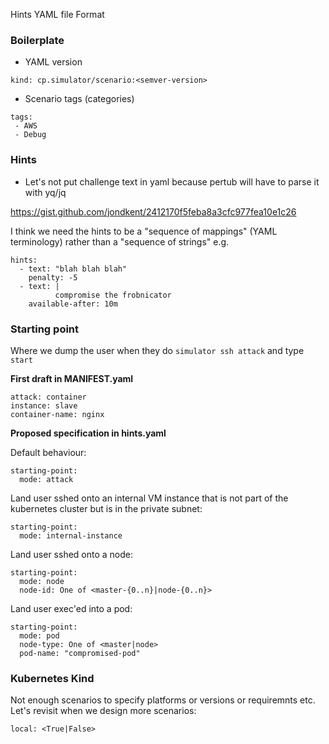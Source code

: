 Hints YAML file Format

### Boilerplate

* YAML version
```
kind: cp.simulator/scenario:<semver-version>
```

* Scenario tags (categories)
```
tags:
 - AWS
 - Debug
```

### Hints

* Let's not put challenge text in yaml because pertub will have to parse it with yq/jq

https://gist.github.com/jondkent/2412170f5feba8a3cfc977fea10e1c26

I think we need the hints to be a "sequence of mappings" (YAML terminology) rather than a "sequence of strings"
e.g.
```
hints:
  - text: "blah blah blah"
    penalty: -5
  - text: |
          compromise the frobnicator
    available-after: 10m
```

### Starting point

Where we dump the user when they do `simulator ssh attack` and type `start`


**First draft in MANIFEST.yaml**
```
attack: container
instance: slave
container-name: nginx
```

**Proposed specification in hints.yaml**

Default behaviour:
```
starting-point: 
  mode: attack
```

Land user sshed onto an internal VM instance that is not part of the kubernetes
cluster but is in the private subnet:
```
starting-point:
  mode: internal-instance
```

Land user sshed onto a node:
```
starting-point:
  mode: node
  node-id: One of <master-{0..n}|node-{0..n}>
```

Land user exec'ed into a pod:
```
starting-point:
  mode: pod
  node-type: One of <master|node>
  pod-name: "compromised-pod"
```

### Kubernetes Kind

Not enough scenarios to specify platforms or versions or requiremnts etc.  Let's revisit when we design more scenarios:

```
local: <True|False>
```

